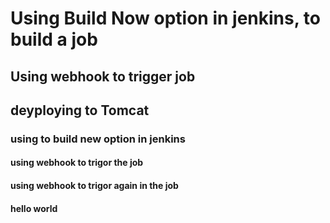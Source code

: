 # Using Build Now option in jenkins, to build a job
## Using webhook to trigger job
## deyploying to Tomcat
### using to build new option in jenkins
#### using webhook to trigor the job
#### using webhook to trigor again in the job
#### hello world
